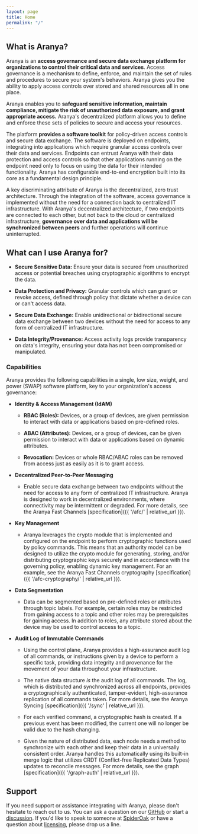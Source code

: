```yaml
---
layout: page
title: Home
permalink: "/"
---
```


## What is Aranya?

Aranya is an **access governance and secure data exchange platform for organizations to control their critical data and services**. Access governance is a mechanism to define, enforce, and maintain the set of rules and procedures to secure your system's behaviors. Aranya gives you the ability to apply access controls over stored and shared resources all in one place.

Aranya enables you to **safeguard sensitive information, maintain compliance, mitigate the risk of unauthorized data exposure, and grant appropriate access.** Aranya's decentralized platform allows you to define and enforce these sets of policies to secure and access your resources.

The platform **provides a software toolkit** for policy-driven access controls and secure data exchange. The software is deployed on endpoints, integrating into applications which require granular access controls over their data and services. Endpoints can entrust Aranya with their data protection and access controls so that other applications running on the endpoint need only to focus on using the data for their intended functionality. Aranya has configurable end-to-end encryption built into its core as a fundamental design principle.

A key discriminating attribute of Aranya is the decentralized, zero trust architecture. Through the integration of the software, access governance is implemented without the need for a connection back to centralized IT infrastructure. With Aranya's decentralized architecture, if two endpoints are connected to each other, but not back to the cloud or centralized infrastructure, **governance over data and applications will be synchronized between peers** and further operations will continue uninterrupted.

## What can I use Aranya for?

-   **Secure Sensitive Data:** Ensure your data is secured from unauthorized access or potential breaches using cryptographic algorithms to encrypt the data.

-   **Data Protection and Privacy:** Granular controls which can grant or revoke access, defined through policy that dictate whether a device can or can't access data.

-   **Secure Data Exchange:** Enable unidirectional or bidirectional secure data exchange between two devices without the need for access to any form of centralized IT infrastructure.

-   **Data Integrity/Provenance:** Access activity logs provide transparency on data's integrity, ensuring your data has not been compromised or manipulated.

### Capabilities

Aranya provides the following capabilities in a single, low size, weight, and power (SWAP) software platform, key to your organization's access governance:

-   **Identity & Access Management (IdAM)**

    -   **RBAC (Roles):** Devices, or a group of devices, are given permission to interact with data or applications based on pre-defined roles.

    -   **ABAC (Attributes):** Devices, or a group of devices, can be given permission to interact with data or applications based on dynamic attributes.

    -   **Revocation:** Devices or whole RBAC/ABAC roles can be removed from access just as easily as it is to grant access.

-   **Decentralized Peer-to-Peer Messaging**

    -   Enable secure data exchange between two endpoints without the need for access to any form of centralized IT infrastructure. Aranya is designed to work in decentralized environments, where connectivity may be intermittent or degraded. For more details, see the Aranya Fast Channels [specification]({{ '/afc/' | relative_url }}).

-   **Key Management**

    -   Aranya leverages the crypto module that is implemented and configured on the endpoint to perform cryptographic functions used by policy commands. This means that an authority model can be designed to utilize the crypto module for generating, storing, and/or distributing cryptographic keys securely and in accordance with the governing policy, enabling dynamic key management. For an example, see the Aranya Fast Channels cryptography [specification]({{ '/afc-cryptography/' | relative_url }}).

-   **Data Segmentation**

    -   Data can be segmented based on pre-defined roles or attributes through topic labels. For example, certain roles may be restricted from gaining access to a topic and other roles may be prerequisites for gaining access. In addition to roles, any attribute stored about the device may be used to control access to a topic.

-   **Audit Log of Immutable Commands**

    -   Using the control plane, Aranya provides a high-assurance audit log of all commands, or instructions given by a device to perform a specific task, providing data integrity and provenance for the movement of your data throughout your infrastructure.

    -   The native data structure _is_ the audit log of all commands. The log, which is distributed and synchronized across all endpoints, provides a cryptographically authenticated, tamper-evident, high-assurance replication of all commands taken. For more details, see the Aranya Syncing [specification]({{ '/sync' | relative_url }}).

    -   For each verified command, a cryptographic hash is created. If a previous event has been modified, the current one will no longer be valid due to the hash changing.

    -   Given the nature of distributed data, each node needs a method to synchronize with each other and keep their data in a universally consistent order. Aranya handles this automatically using its built-in merge logic that utilizes CRDT (Conflict-free Replicated Data Types) updates to reconcile messages. For more details, see the graph [specification]({{ '/graph-auth' | relative_url }}).

<!-- Data flow diagram -->

## Support
If you need support or assistance integrating with Aranya, please don't hesitate to reach out to us. You can ask a question on our [GitHub](https://github.com/aranya-project/aranya-docs/discussions/categories/q-a) or start a [discussion](https://github.com/aranya-project/aranya-docs/discussions). If you'd like to speak to someone at [SpiderOak](https://spideroak.com/contact-us/) or have a question about [licensing](https://spideroak.com/product/), please drop us a line.

